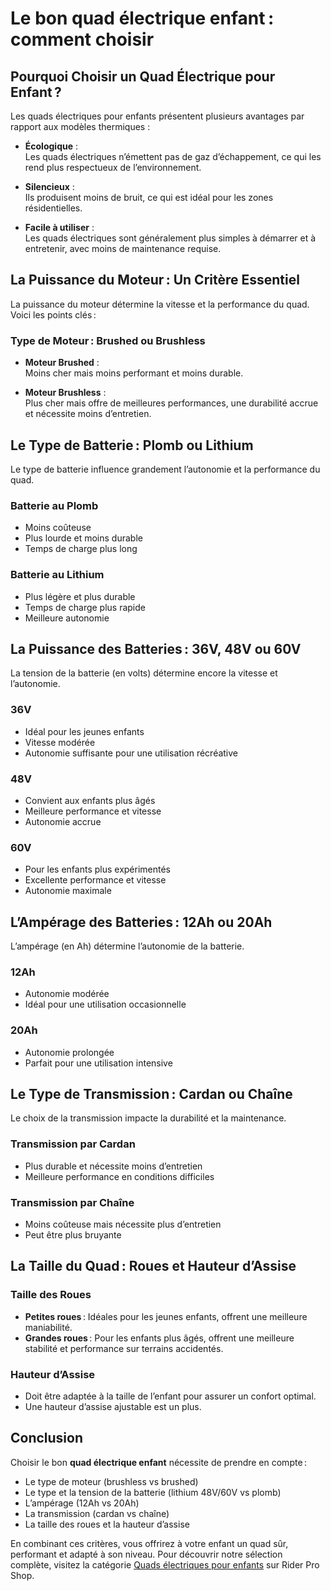 # Le bon quad électrique enfant : comment choisir

## Pourquoi Choisir un Quad Électrique pour Enfant ?

Les quads électriques pour enfants présentent plusieurs avantages par rapport aux modèles thermiques :

- **Écologique** :  
  Les quads électriques n’émettent pas de gaz d’échappement, ce qui les rend plus respectueux de l’environnement.

- **Silencieux** :  
  Ils produisent moins de bruit, ce qui est idéal pour les zones résidentielles.

- **Facile à utiliser** :  
  Les quads électriques sont généralement plus simples à démarrer et à entretenir, avec moins de maintenance requise.

## La Puissance du Moteur : Un Critère Essentiel

La puissance du moteur détermine la vitesse et la performance du quad. Voici les points clés :

### Type de Moteur : Brushed ou Brushless

- **Moteur Brushed** :  
  Moins cher mais moins performant et moins durable.

- **Moteur Brushless** :  
  Plus cher mais offre de meilleures performances, une durabilité accrue et nécessite moins d’entretien.

## Le Type de Batterie : Plomb ou Lithium

Le type de batterie influence grandement l’autonomie et la performance du quad.

### Batterie au Plomb

- Moins coûteuse  
- Plus lourde et moins durable  
- Temps de charge plus long

### Batterie au Lithium

- Plus légère et plus durable  
- Temps de charge plus rapide  
- Meilleure autonomie

## La Puissance des Batteries : 36V, 48V ou 60V

La tension de la batterie (en volts) détermine encore la vitesse et l’autonomie.

### 36V

- Idéal pour les jeunes enfants  
- Vitesse modérée  
- Autonomie suffisante pour une utilisation récréative

### 48V

- Convient aux enfants plus âgés  
- Meilleure performance et vitesse  
- Autonomie accrue

### 60V

- Pour les enfants plus expérimentés  
- Excellente performance et vitesse  
- Autonomie maximale

## L’Ampérage des Batteries : 12Ah ou 20Ah

L’ampérage (en Ah) détermine l’autonomie de la batterie.

### 12Ah

- Autonomie modérée  
- Idéal pour une utilisation occasionnelle

### 20Ah

- Autonomie prolongée  
- Parfait pour une utilisation intensive

## Le Type de Transmission : Cardan ou Chaîne

Le choix de la transmission impacte la durabilité et la maintenance.

### Transmission par Cardan

- Plus durable et nécessite moins d’entretien  
- Meilleure performance en conditions difficiles

### Transmission par Chaîne

- Moins coûteuse mais nécessite plus d’entretien  
- Peut être plus bruyante

## La Taille du Quad : Roues et Hauteur d’Assise

### Taille des Roues

- **Petites roues** : Idéales pour les jeunes enfants, offrent une meilleure maniabilité.  
- **Grandes roues** : Pour les enfants plus âgés, offrent une meilleure stabilité et performance sur terrains accidentés.

### Hauteur d’Assise

- Doit être adaptée à la taille de l’enfant pour assurer un confort optimal.  
- Une hauteur d’assise ajustable est un plus.

## Conclusion

Choisir le bon **quad électrique enfant** nécessite de prendre en compte :

- Le type de moteur (brushless vs brushed)  
- Le type et la tension de la batterie (lithium 48V/60V vs plomb)  
- L’ampérage (12Ah vs 20Ah)  
- La transmission (cardan vs chaîne)  
- La taille des roues et la hauteur d’assise  

En combinant ces critères, vous offrirez à votre enfant un quad sûr, performant et adapté à son niveau. Pour découvrir notre sélection complète, visitez la catégorie [Quads électriques pour enfants](https://riderproshop.com/fr/11-quad-electrique-enfant) sur Rider Pro Shop.  
